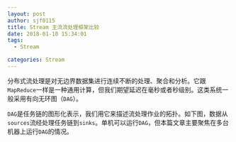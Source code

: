 ```yaml
---
layout: post
author: sjf0115
title: Stream 主流流处理框架比较
date: 2018-01-10 15:34:01
tags:
  - Stream

categories: Stream
---
```



分布式流处理是对无边界数据集进行连续不断的处理、聚合和分析。它跟`MapReduce`一样是一种通用计算，但我们期望延迟在毫秒或者秒级别。这类系统一般采用有向无环图（`DAG`）。

`DAG`是任务链的图形化表示，我们用它来描述流处理作业的拓扑。如下图，数据从`sources`流经处理任务链到`sinks`。单机可以运行`DAG`，但本篇文章主要聚焦在多台机器上运行`DAG`的情况。
